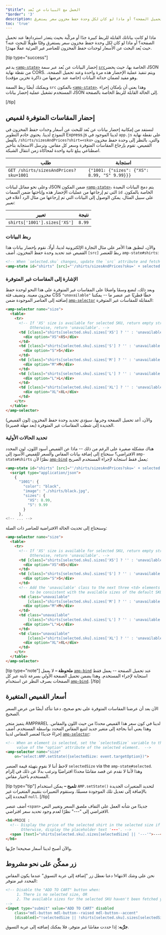 ```yaml
---
"$title": العمل مع البيانات عن بُعد
"$order": '3'
description: ماذا لو كانت بياناتك القابلة للربط كبيرة جدًا أو مركَّبة بحيث يتعذر استردادها عند تحميل الصفحة؟ أو ماذا لو كان لكل وحدة حفظ مخزون سعر يستغرق ...
toc: 'true'
---
```


ماذا لو كانت بياناتك القابلة للربط كبيرة جدًا أو مركَّبة بحيث يتعذر استردادها عند تحميل الصفحة؟ أو ماذا لو كان لكل وحدة حفظ مخزون سعر يستغرق وقتًا طويلًا للبحث عنه؟ حيث يُعد البحث عن الأسعار لوحدات حفظ المخزون للعناصر غير المرئية عملًا مهدرًا.

[tip type="success"]

يدعم [`<amp-state>`](../../../../documentation/components/reference/amp-bind.md#state) إحضار البيانات عن بُعد عبر سمة [`src`](../../../../documentation/components/reference/amp-bind.md#attributes)الخاصة بها، حيث يحضر JSON من نقطة نهاية CORS. ويتم تنفيذ عملية الإحضار هذه مرة واحدة وعند تحميل الصفحة، وهو مفيد لضمان حداثة البيانات (خاصة عند عرضها من ذاكرة تخزين مؤقت).

ويمكنك أيضًا ربط السمة `src` بالمكون [`<amp-state>`](../../../../documentation/components/reference/amp-bind.md#state). وهذا يعني أن بإمكان إجراء المستخدم تشغيل عملية إحضار بيانات JSON إلى الحالة القابلة للربط الخاصة بالصفحة.

[/tip]

## إحضار المقاسات المتوفرة لقميص

لنستفد من إمكانية إحضار بيانات عن بًعد للبحث عن أسعار وحدات حفظ المخزون في النموذج لدينا. يحتوي خادم التطوير Express.js لدينا الموجود في `app.js` على نقطة نهاية بالفعل `/shirts/sizesAndPrices?shirt=<sku>` والتي، بالنظر إلى وحدة حفظ مخزون القميص، تقوم بإرجاع المقاسات المتوفرة وسعر كل مقاس. وترسل الاستجابة بتأخير اصطناعي يبلغ ثانية واحدة لمحاكاة زمن انتقال الشبكة.

طلب | استجابة
--- | ---
`GET /shirts/sizesAndPrices?sku=1001` | `{"1001: {"sizes": {"XS": 8.99, "S" 9.99}}}`

وعلى نحو مماثل لبيانات JSON ضمن المكون [`<amp-state>`](../../../../documentation/components/reference/amp-bind.md#state)، يتم دمج البيانات البعيدة التي تم إرجاعها من عمليات الإحضار هذه وإتاحتها ضمن السمات `id` الخاصة بالمكون. على سبيل المثال، يمكن الوصول إلى البيانات التي تم إرجاعها من مثال الرد أعلاه في تعبير:

تعبير | نتيجة
--- | ---
`shirts['1001'].sizes['XS']` | `8.99`

### ربط البيانات

والآن، لنطبق هذا الأمر على مثال التجارة الإلكترونية لدينا، أولًا، نقوم بإحضار بيانات هذا القميص عند تحديد وحدة حفظ المخزون. أضف `[src]` ربط للعنصر `amp-state#shirts`:

```html
<!-- When `selected.sku` changes, update the `src` attribute and fetch JSON at the new URL. Then, merge that data under `id` ("shirts"). -->
<amp-state id="shirts" [src]="'/shirts/sizesAndPrices?sku=' + selected.sku">
```

### الإشارة إلى المقاسات غير المتوفرة

وبعد ذلك، لنضع وسمًا واضحًا على المقاسات غير المتوفرة على هذا النحو لوحدة حفظ مخزون معينة. وتضيف فئة CSS `"unavailable"` خطًا قطريًا عبر عنصر ما -- يمكننا إضافته إلى العناصر الموجودة ضمن [`amp-selector`](../../../../documentation/components/reference/amp-selector.md) المقابلة للمقاسات غير المتوفرة:

```html
<amp-selector name="size">
  <table>
    <tr>
      <!-- If 'XS' size is available for selected SKU, return empty string.
           Otherwise, return 'unavailable'. -->
      <td [class]="shirts[selected.sku].sizes['XS'] ? '' : 'unavailable'">
        <div option="XS">XS</div>
      </td>
      <td [class]="shirts[selected.sku].sizes['S'] ? '' : 'unavailable'">
        <div option="S">S</div>
      </td>
      <td [class]="shirts[selected.sku].sizes['M'] ? '' : 'unavailable'">
        <div option="M">M</div>
      </td>
      <td [class]="shirts[selected.sku].sizes['L'] ? '' : 'unavailable'">
        <div option="L">L</div>
      </td>
      <td [class]="shirts[selected.sku].sizes['XL'] ? '' : 'unavailable'">
        <div option="XL">XL</div>
      </td>
    </tr>
  </table>
</amp-selector>
```

والآن، أعد تحميل الصفحة وجربها. سيؤدي تحديد وحدة حفظ المخزون (لون القميص) الجديدة إلى شطب المقاسات غير المتوفرة (بعد مهلة قصيرة).

### تحديد الحالات الأولية

هناك مشكلة صغيرة على الرغم من ذلك -- ماذا عن القميص أسود اللون، لون المحدد الافتراضي؟ سنحتاج إلى إضافة بيانات المقاس والسعر للقميص الأسود إلى `amp-state#shirts` نظرًا لأن [`amp-bind`](../../../../documentation/components/reference/amp-bind.md) يعمل فقط استجابة لإجراء المستخدم الصريح:

```html
<amp-state id="shirts" [src]="'/shirts/sizesAndPrices?sku=' + selected.sku">
  <script type="application/json">
    {
      "1001": {
        "color": "black",
        "image": "./shirts/black.jpg",
        "sizes": {
          "XS": 8.99,
          "S": 9.99
        }
      },
<!-- ... -->
```

وسنحتاج إلى تحديث الحالة الافتراضية للعناصر ذات الصلة:

```html
<amp-selector name="size">
  <table>
    <tr>
      <!-- If 'XS' size is available for selected SKU, return empty string.
           Otherwise, return 'unavailable'. -->
      <td [class]="shirts[selected.sku].sizes['XS'] ? '' : 'unavailable'">
        <div option="XS">XS</div>
      </td>
      <td [class]="shirts[selected.sku].sizes['S'] ? '' : 'unavailable'">
        <div option="S">S</div>
      </td>
      <!-- Add the 'unavailable' class to the next three <td> elements
           to be consistent with the available sizes of the default SKU. -->
      <td class="unavailable"
          [class]="shirts[selected.sku].sizes['M'] ? '' : 'unavailable'">
        <div option="M">M</div>
      </td>
      <td class="unavailable"
          [class]="shirts[selected.sku].sizes['L'] ? '' : 'unavailable'">
        <div option="L">L</div>
      </td>
      <td class="unavailable"
          [class]="shirts[selected.sku].sizes['XL'] ? '' : 'unavailable'">
        <div option="XL">XL</div>
      </td>
    </tr>
  </table>
</amp-selector>
```

[tip type="note"] **ملحوظة –** لا يعمل [`amp-bind`](../../../../documentation/components/reference/amp-bind.md) عند تحميل الصفحة -- يعمل فقط استجابة لإجراء المستخدم. وهذا يضمن تحميل الصفحة الأولي بسرعة ثابتة عبر كل الصفحات بصرف النظر عن استخدام [`amp-bind`](../../../../documentation/components/reference/amp-bind.md). [/tip]

## أسعار القميص المتغيرة

الآن بعد أن عرضنا المقاسات المتوفرة على نحو صحيح، دعنا نتأكد أيضًا من عرض السعر الصحيح.

يتميز متجر AMPPAREL لدينا في كون سعر هذا القميص محددًا من حيث اللون والمقاس. وهذا يعني أننا بحاجة إلى متغير جديد لتتبع المقاس المحدد بواسطة المستخدم. أضف إجراءً جديدًا لعنصر المقاس لدينا [`amp-selector`](../../../../documentation/components/reference/amp-selector.md):

```html
<!-- When an element is selected, set the `selectedSize` variable to the
     value of the "option" attribute of the selected element.  -->
<amp-selector name="size"
    on="select:AMP.setState({selectedSize: event.targetOption})">
```

لاحظ أننا لا نقوم بتهيئة قيمة العنصر `selectedSize` via the `amp-state#selected`. وهذا لأننا لا نقدم عن قصد مقاسًا محددًا افتراضيًا ونرغب بدلًا عن ذلك في إلزام المستخدم باختيار مقاس.

[tip type="tip"] **تلميح –** يمكن استخدام `AMP.setState()` لتحديد المتغيرات الجديدة بالإضافة إلى تعديل تلك الموجودة مسبقًا. وستقوم التعبيرات بتقييم المتغيرات غير المحددة إلى `null`. [/tip]

أضف عنصر `<span>` جديدًا من شأنه العمل على التفاف ملصق السعر وتغيير النص الافتراضي إلى "---" نظرًا لعدم وجود تحديد سعر افتراضي.

```html
<h6>PRICE :
  <!-- Display the price of the selected shirt in the selected size if available.
       Otherwise, display the placeholder text '---'. -->
  <span [text]="shirts[selected.sku].sizes[selectedSize] || '---'">---</span>
</h6>
```

والآن أصبح لدينا أسعار صحيحة! جرِّبها.

## زر ممكَّن على نحو مشروط

نحن على وشك الانتهاء! دعنا نعطل زر "إضافة إلى عربة التسوق" عندما يكون المقاس المحدد غير متوفر:

```html
<!-- Disable the "ADD TO CART" button when:
     1. There is no selected size, OR
     2. The available sizes for the selected SKU haven't been fetched yet
-->
<input type="submit" value="ADD TO CART" disabled
    class="mdl-button mdl-button--raised mdl-button--accent"
    [disabled]="!selectedSize || !shirts[selected.sku].sizes[selectedSize]">
```

**جرِّبه**:  إذا حددت مقاسًا غير متوفر، فلا يمكنك إضافته إلى عربة التسوق.
